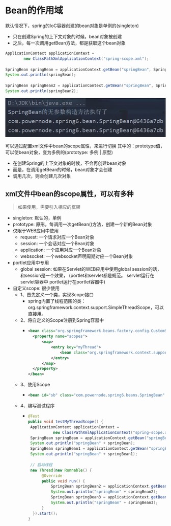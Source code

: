 # Bean的作用域

默认情况下，spring的IoC容器创建的bean对象是单例的(singleton)
- 只在创建Spring的上下文对象的时候，bean对象被创建
- 之后，每一次调用getBean方法，都是获取这个bean对象
```java
ApplicationContext applicationContext =
        new ClassPathXmlApplicationContext("spring-scope.xml");

SpringBean springBean = applicationContext.getBean("springBean", SpringBean.class);
System.out.println(springBean);

SpringBean springBean2 = applicationContext.getBean("springBean", SpringBean.class);
System.out.println(springBean2);
```
![img.png](img.png)

可以通过配置xml文件中bean的scope属性，来进行切换
其中的：prototype值，可以使bean对象，变为多例的(prototype: 多例 | 原型)
- 在创建Spring的上下文对象的时候，不会再创建bean对象
- 而是，在调用getBean的时候，bean对象才会创建
- 调用几次，则会创建几次对象

## xml文件中bean的scope属性，可以有多种
> 如果使用，需要引入相应的框架

- singleton: 默认的，单例
- prototype: 原形，每调用一次getBean()方法，创建一个新的Bean对象
- 仅限于WEB应用中使用
  - request: 一个请求对应一个Bean对象
  - session: 一个会话对应一个Bean对象
  - application: 一个应用对应一个Bean对象
  - websocket: 一个websocket声明周期对应一个Bean对象
- portlet应用中专用
  - global session: 如果在Servlet的WEB应用中使用global session的话，和session是一个效果，
    (portlet和servlet都是规范。
        servlet运行在servlet容器中
        portlet运行在portlet容器中)
- 自定义scope: 很少使用
  - 1、首先定义一个类，实现Scope接口
    -   spring内置了线程范围的类：org.springframework.context.support.SimpleThreadScope，可以直接用。
  - 2、将自定义的Scope注册到Spring容器中
    - ```xml
      <bean class="org.springframework.beans.factory.config.CustomScopeConfigurer">
        <property name="scopes">
            <map>
                <entry key="myThread">
                    <bean class="org.springframework.context.support.SimpleThreadScope"/>
                </entry>
            </map>
        </property>
      </bean>
      ```
  - 3、使用Scope
    - ```xml
      <bean id="sb" class="com.powernode.spring6.beans.SpringBean" scope="myThread" />
      ```
  - 4、编写测试程序
    - ```java
      @Test
      public void testMyThreadScope() {
       ApplicationContext applicationContext =
                 new ClassPathXmlApplicationContext("spring-scope.xml");
       SpringBean springBean = applicationContext.getBean("springBean", SpringBean.class);
       System.out.println("springBean" + springBean);
       SpringBean springBean1 = applicationContext.getBean("springBean", SpringBean.class);
       System.out.println("springBean" + springBean1);

       // 启动线程
       new Thread(new Runnable() {
            @Override
            public void run() {
                SpringBean springBean2 = applicationContext.getBean("springBean", SpringBean.class);
                System.out.println("springBean" + springBean2);
                SpringBean springBean3 = applicationContext.getBean("springBean", SpringBean.class);
                System.out.println("springBean" + springBean3);
            }
        }).start();
      }
      ```